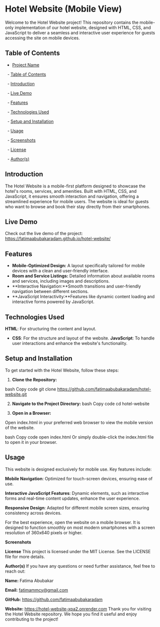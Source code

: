 
 # Hotel Website (Mobile View) 
Welcome to the Hotel Website project! This repository contains the mobile-only implementation of our hotel website, designed with HTML, CSS, and JavaScript to deliver a seamless and interactive user experience for guests accessing the site on mobile devices.

## Table of Contents

- [Project Name](#project-name)

  - [Table of Contents](#table-of-contents)

  - [Introduction](#introduction)

  - [Live Demo](#live-demo)

  - [Features](#features)

  - [Technologies Used](#technologies-used)

  - [Setup and Installation](#setup-and-installation)

  - [Usage](#usage)

  - [Screenshots](#screenshots)

  - [License](#license)

  - [Author(s)](#authors)

## Introduction
The Hotel Website is a mobile-first platform designed to showcase the hotel's rooms, services, and amenities. Built with HTML, CSS, and JavaScript, it ensures smooth interaction and navigation, offering a streamlined experience for mobile users. The website is ideal for guests who want to browse and book their stay directly from their smartphones.

## Live Demo
Check out the live demo of the project:  https://fatimaabubakaradam.github.io/hotel-website/

## Features

- **Mobile-Optimized Design:** A layout specifically tailored for mobile devices with a clean and user-friendly interface.
- **Room and Service Listings:** Detailed information about available rooms and services, including images and descriptions.
- **Interactive Navigation:**Smooth transitions and user-friendly navigation between different sections.
- **JavaScript Interactivity:**Features like dynamic content loading and interactive forms powered by JavaScript.
## Technologies Used

 **HTML**: For structuring the content and layout.
- **CSS**: For the structure and layout of the website.
**JavaScript**: To handle user interactions and enhance the website's functionality.
## Setup and Installation
To get started with the Hotel Website, follow these steps:

1. **Clone the Repository:**

bash
Copy code
git clone https://github.com/fatimaabubakaradam/hotel-website.git

2. **Navigate to the Project Directory:**
bash
Copy code
cd hotel-website

4. **Open in a Browser:**

Open index.html in your preferred web browser to view the mobile version of the website.

bash
Copy code
open index.html
Or simply double-click the index.html file to open it in your browser.

 ## Usage
This website is designed exclusively for mobile use. Key features include:

**Mobile Navigation**: Optimized for touch-screen devices, ensuring ease of use.

**Interactive JavaScript Features**: Dynamic elements, such as interactive forms and real-time content updates, enhance the user experience.

**Responsive Design**: Adapted for different mobile screen sizes, ensuring consistency across devices.

For the best experience, open the website on a mobile browser. It is designed to function smoothly on most modern smartphones with a screen resolution of 360x640 pixels or higher.

**Screenshots**


**License**
This project is licensed under the MIT License. See the LICENSE file for more details.

**Author(s)**
If you have any questions or need further assistance, feel free to reach out:

**Name:** Fatima Abubakar

**Email:** fatimammcy@gmail.com

**GitHub:** https://github.com/fatimaabubakaradam

**Website:** https://hotel-website-xpa2.onrender.com
Thank you for visiting the Hotel Website repository. We hope you find it useful and enjoy contributing to the project!










